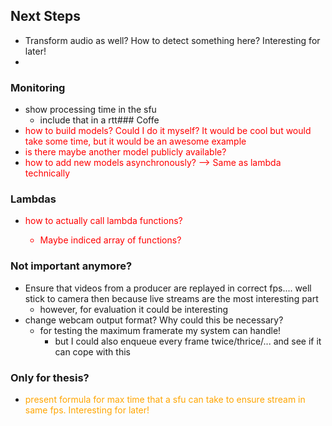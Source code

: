 ## Next Steps
- Transform audio as well? How to detect something here? Interesting for later!
- 
### Monitoring
- show processing time in the sfu
  - include that in a rtt### Coffe
- <span style="color:red">how to build models? Could I do it myself? It would be cool but would take some time, but it would be an awesome example
- <span style="color:red">is there maybe another model publicly available?
- <span style="color:red">how to add new models asynchronously? --> Same as lambda technically

### Lambdas
  - <span style="color:red">how to actually call lambda functions? 
    - Maybe indiced array of functions?

### Not important anymore?
    
- Ensure that videos from a producer are replayed in correct fps.... well stick to camera then because live streams are the most interesting part
  - however, for evaluation it could be interesting
- change webcam output format? Why could this be necessary?
  - for testing the maximum framerate my system can handle!
    - but I could also enqueue every frame twice/thrice/... and see if it can cope with this

### Only for thesis?
- <span style="color:orange">present formula for max time that a sfu can take to ensure stream in same fps. Interesting for later!</span>
